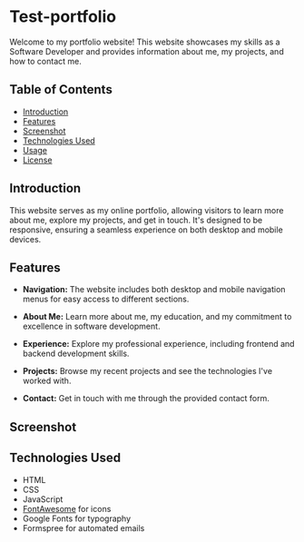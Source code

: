 # Test-portfolio

Welcome to my portfolio website! This website showcases my skills as a Software Developer and provides information about me, my projects, and how to contact me.

## Table of Contents
- [Introduction](#introduction)
- [Features](#features)
- [Screenshot](#screenshot)
- [Technologies Used](#technologies-used)
- [Usage](#usage)
- [License](#license)

## Introduction

This website serves as my online portfolio, allowing visitors to learn more about me, explore my projects, and get in touch. It's designed to be responsive, ensuring a seamless experience on both desktop and mobile devices.

## Features

- **Navigation:** The website includes both desktop and mobile navigation menus for easy access to different sections.

- **About Me:** Learn more about me, my education, and my commitment to excellence in software development.

- **Experience:** Explore my professional experience, including frontend and backend development skills.

- **Projects:** Browse my recent projects and see the technologies I've worked with.

- **Contact:** Get in touch with me through the provided contact form.
  

## Screenshot



## Technologies Used

- HTML
- CSS
- JavaScript
- [FontAwesome](https://fontawesome.com/) for icons
- Google Fonts for typography
- Formspree for automated emails






